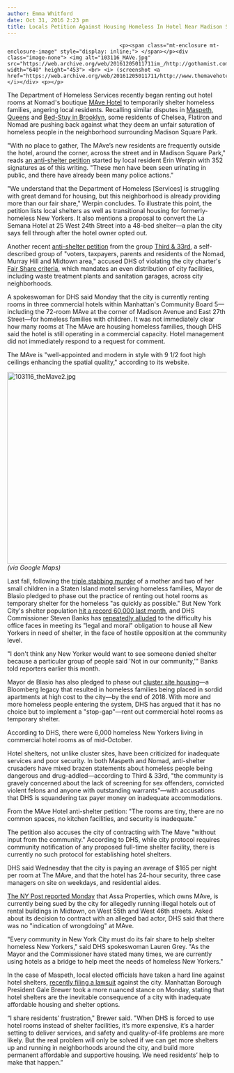 ```yaml
---
author: Emma Whitford
date: Oct 31, 2016 2:23 pm
title: Locals Petition Against Housing Homeless In Hotel Near Madison Square Park
---
```


	
										<p><span class="mt-enclosure mt-enclosure-image" style="display: inline;"> </span></p><div class="image-none"> <img alt="103116_MAVe.jpg" src="https://web.archive.org/web/20161205011711im_/http://gothamist.com/attachments/nyc_ewhitford/103116_MAVe.jpg" width="640" height="453"> <br> <i> (screenshot <a href="https://web.archive.org/web/20161205011711/http://www.themavehotel.com/gallery.php">via</a>)</i></div> <p></p>

<p>The Department of Homeless Services recently began renting out hotel rooms at Nomad&apos;s boutique <a href="https://web.archive.org/web/20161205011711/http://www.themavehotel.com/">MAve Hotel</a> to temporarily shelter homeless families, angering local residents. Recalling similar disputes in <a href="https://web.archive.org/web/20161205011711/http://gothamist.com/2016/08/27/maspeth_shelter_protest.php">Maspeth, Queens</a> and <a href="https://web.archive.org/web/20161205011711/http://gothamist.com/2016/08/30/bed_stuy_homeless_drop_in.php">Bed-Stuy in Brooklyn</a>, some residents of Chelsea, Flatiron and Nomad are pushing back against what they deem an unfair saturation of homeless people in the neighborhood surrounding Madison Square Park. </p>

<p>&quot;With no place to gather, The MAve&#x2019;s new residents are frequently outside the hotel, around the corner, across the street and in Madison Square Park,&quot; reads <a href="https://web.archive.org/web/20161205011711/https://www.change.org/p/stop-city-hall-from-turning-the-mave-hotel-into-another-mad-sq-park-homeless-shelter">an anti-shelter petition</a> started by local resident Erin Werpin with 352 signatures as of this writing. &quot;These men have been seen urinating in public, and there have already been many police actions.&quot; </p>

<p>&quot;We understand that the Department of Homeless [Services] is struggling with great demand for housing, but this neighborhood is already providing more than our fair share,&quot; Werpin concludes. To illustrate this point, the petition lists local shelters as well as transitional housing for formerly-homeless New Yorkers. It also mentions a proposal to convert the La Semana Hotel at 25 West 24th Street into a 48-bed shelter&#x2014;a plan the city says fell through after the hotel owner opted out. </p>

<p>Another recent <a href="https://web.archive.org/web/20161205011711/https://www.change.org/p/andrew-cuomo-fair-share-of-homeless-shelters-in-nomad-murray-hill-chelsea?recruiter=12158323&amp;utm_source=share_petition&amp;utm_medium=copylink">anti-shelter petition</a> from the group <a href="https://web.archive.org/web/20161205011711/https://www.facebook.com/Thirdand33rd/">Third &amp; 33rd</a>, a self-described group of &quot;voters, taxpayers, parents and residents of the Nomad, Murray Hill and Midtown area,&quot; accused DHS of violating the city charter&apos;s <a href="https://web.archive.org/web/20161205011711/http://www.gothamgazette.com/index.php/city/617-making-fair-share-fairer">Fair Share criteria</a>, which mandates an even distribution of city facilities, including waste treatment plants and sanitation garages, across city neighborhoods. </p>

<p>A spokeswoman for DHS said Monday that the city is currently renting rooms in three commercial hotels within Manhattan&apos;s Community Board 5&#x2014;including the 72-room MAve at the corner of Madison Avenue and East 27th Street&#x2014;for homeless families with children. It was not immediately clear how many rooms at The MAve are housing homeless families, though DHS said the hotel is still operating in a commercial capacity. Hotel management did not immediately respond to a request for comment. </p>

<p>The MAve is &quot;well-appointed and modern in style with 9 1/2 foot high ceilings enhancing the spatial quality,&quot; according to its website. </p>

<p><span class="mt-enclosure mt-enclosure-image" style="display: inline;"> </span></p><div class="image-none"> <img alt="103116_theMave2.jpg" src="https://web.archive.org/web/20161205011711im_/http://gothamist.com/attachments/nyc_ewhitford/103116_theMave2.jpg" width="640" height="441"> <br> <i> (via Google Maps)</i></div> <p></p>

<p>Last fall, following the <a href="https://web.archive.org/web/20161205011711/http://gothamist.com/2016/02/10/hotel_stabbing_ramada_homeless.php">triple stabbing murder</a> of a mother and two of her small children in a Staten Island motel serving homeless families, Mayor de Blasio pledged to phase out the practice of renting out hotel rooms as temporary shelter for the homeless &quot;as quickly as possible.&quot; But New York City&apos;s shelter population <a href="https://web.archive.org/web/20161205011711/http://gothamist.com/2016/10/11/city_says_maspeth_hotel_owner_backe.php">hit a record 60,000 last month</a>, and DHS Commissioner Steven Banks has <a href="https://web.archive.org/web/20161205011711/http://gothamist.com/2016/10/11/city_says_maspeth_hotel_owner_backe.php">repeatedly alluded</a> to the difficulty his office faces in meeting its &quot;legal and moral&quot; obligation to house all New Yorkers in need of shelter, in the face of hostile opposition at the community level. </p>

<p>&quot;I don&apos;t think any New Yorker would want to see someone denied shelter because a particular group of people said &apos;Not in our community,&apos;&quot; Banks told reporters earlier this month. </p>

<p>Mayor de Blasio has also pledged to phase out <a href="https://web.archive.org/web/20161205011711/http://gothamist.com/2016/01/04/homeless_cluster_site.php">cluster site housing</a>&#x2014;a Bloomberg legacy that resulted in homeless families being placed in sordid apartments at high cost to the city&#x2014;by the end of 2018. With more and more homeless people entering the system, DHS has argued that it has no choice but to implement a &quot;stop-gap&quot;&#x2014;rent out commercial hotel rooms as temporary shelter. </p>

<p>According to DHS, there were 6,000 homeless New Yorkers living in commercial hotel rooms as of mid-October. </p>

<p>Hotel shelters, not unlike cluster sites, have been criticized for inadequate services and poor security. In both Maspeth and Nomad, anti-shelter crusaders have mixed brazen statements about homeless people being dangerous and drug-addled&#x2014;according to Third &amp; 33rd, &quot;the community is gravely concerned about the lack of screening for sex offenders, convicted violent felons and anyone with outstanding warrants&quot;&#x2014;with accusations that DHS is squandering tax payer money on inadequate accommodations. </p>

<p>From the MAve Hotel anti-shelter petition: &quot;The rooms are tiny, there are no common spaces, no kitchen facilities, and security is inadequate.&quot; </p>

<p>The petition also accuses the city of contracting with The Mave &quot;without input from the community.&quot; According to DHS, while city protocol requires community notification of any proposed full-time shelter facility, there is currently no such protocol for establishing hotel shelters. </p>

<p>DHS said Wednesday that the city is paying an average of $165 per night per room at The MAve, and that the hotel has 24-hour security, three case managers on site on weekdays, and residential aides. </p>

<p><a href="https://web.archive.org/web/20161205011711/http://nypost.com/2016/10/30/luxe-hotel-near-celebrity-homes-sued-for-housing-homeless/">The NY Post reported Monday</a> that Assa Properties, which owns MAve, is currently being sued by the city for allegedly running illegal hotels out of rental buildings in Midtown, on West 55th and West 46th streets. Asked about its decision to contract with an alleged bad actor, DHS said that there was no &quot;indication of wrongdoing&quot; at MAve. </p>

<p>&quot;Every community in New York City must do its fair share to help shelter homeless New Yorkers,&quot; said DHS spokeswoman Lauren Grey. &quot;As the Mayor and the Commissioner have stated many times, we are currently using hotels as a bridge to help meet the needs of homeless New Yorkers.&quot; </p>

<p>In the case of Maspeth, local elected officials have taken a hard line against hotel shelters, <a href="https://web.archive.org/web/20161205011711/https://www.dnainfo.com/new-york/20160901/maspeth/pols-sue-city-over-maspeth-shelter-proposal-as-neighbors-rage-over-plan">recently filing a lawsuit</a> against the city. Manhattan Borough President Gale Brewer took a more nuanced stance on Monday, stating that hotel shelters are the inevitable consequence of a city with inadequate affordable housing and shelter options. </p>

<p>&#x201C;I share residents&#x2019; frustration,&quot; Brewer said. &quot;When DHS is forced to use hotel rooms instead of shelter facilities, it&#x2019;s more expensive, it&#x2019;s a harder setting to deliver services, and safety and quality-of-life problems are more likely. But the real problem will only be solved if we can get more shelters up and running in neighborhoods around the city, and build more permanent affordable and supportive housing. We need residents&#x2019; help to make that happen.&#x201D;</p>					
										
									
				
